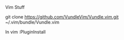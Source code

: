 Vim Stuff

git clone https://github.com/VundleVim/Vundle.vim.git ~/.vim/bundle/Vundle.vim

In vim :PluginInstall
